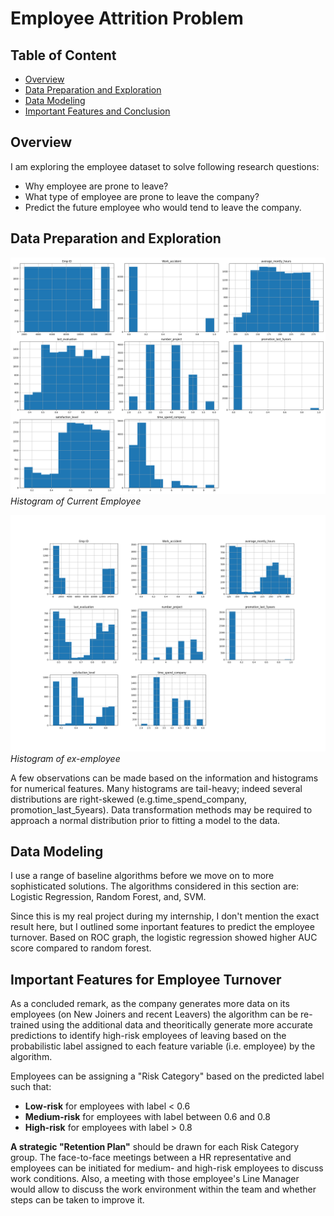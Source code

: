 # Employee Attrition Problem
## Table of Content
  * [Overview](#overview)
  * [Data Preparation and Exploration](#data-preparation-and-exploration)
  * [Data Modeling](#data-modeling)
  * [Important Features and Conclusion](#important-features-for-employee-turnover)

## Overview

I am exploring the employee dataset to solve following research questions: 
* Why employee are prone to leave?
* What type of employee are prone to leave the company?
* Predict the future employee who would tend to leave the company.

## Data Preparation and Exploration

![alt text](https://github.com/cghimire/Employee-Attrition-Problem/blob/master/df_existing-histogram.png " Current employee Histogram")
*Histogram of Current Employee*
  
![Alt Text](https://github.com/cghimire/Employee-Attrition-Problem/blob/master/df_nonexisting_histogram_plots.png " ex-employee Histogram")
*Histogram of ex-employee*
  
A few observations can be made based on the information and histograms for numerical features. Many histograms are tail-heavy; indeed several distributions are right-skewed (e.g.time_spend_company, promotion_last_5years). Data transformation methods may be required to approach a normal distribution prior to fitting a model to the data.
  
## Data Modeling

I use a range of baseline algorithms before we move on to more sophisticated solutions. The algorithms considered in this section are: Logistic Regression, Random Forest, and, SVM.

Since this is my real project during my internship, I don't mention the exact result here, but I outlined some inportant features to predict the employee turnover. 
Based on ROC graph, the logistic regression showed higher AUC score compared to random forest.

## Important Features for Employee Turnover

As a concluded remark, as the company generates more data on its employees (on New Joiners and recent Leavers) the algorithm can be re-trained using the additional data and theoritically generate more accurate predictions to identify high-risk employees of leaving based on the probabilistic label assigned to each feature variable (i.e. employee) by the algorithm.

Employees can be assigning a "Risk Category" based on the predicted label such that:

* **Low-risk** for employees with label < 0.6
* **Medium-risk** for employees with label between 0.6 and 0.8
* **High-risk** for employees with label > 0.8

**A strategic "Retention Plan"** should be drawn for each Risk Category group. The face-to-face meetings between a HR representative and employees can be initiated for medium- and high-risk employees to discuss work conditions. Also, a meeting with those employee's Line Manager would allow to discuss the work environment within the team and whether steps can be taken to improve it.
